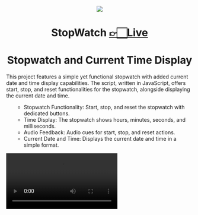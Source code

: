<p align="center">
  <img src="https://github.com/MertSolgun/StopWatch/assets/115940928/8729fa38-3a49-40f5-b7d3-a3e77a4e610d">  
</p>
<h1 align="center">StopWatch
<a href="https://stop-watch-jade.vercel.app/">👉🏻Live</a>
</h1>



<h1 align="center">Stopwatch and Current Time Display</h1>

<p ">
This project features a simple yet functional stopwatch with added current date and time display capabilities. The script, written in JavaScript, offers start, stop, and reset functionalities for the stopwatch, alongside displaying the current date and time.  
</p>

<ul>
  
* Stopwatch Functionality: Start, stop, and reset the stopwatch with dedicated buttons.
* Time Display: The stopwatch shows hours, minutes, seconds, and milliseconds.
* Audio Feedback: Audio cues for start, stop, and reset actions.
* Current Date and Time: Displays the current date and time in a simple format.
  
</ul>

<video src="https://github.com/MertSolgun/StopWatch/assets/115940928/b4afc16e-69b4-4d76-a4a3-3780bfde4fd6">



